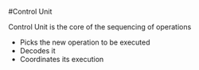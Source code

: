 #Control Unit

Control Unit is the core of the sequencing of operations
* Picks the new operation to be executed
* Decodes it
* Coordinates its execution
